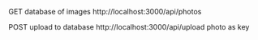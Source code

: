 GET database of  images http://localhost:3000/api/photos

POST upload to database http://localhost:3000/api/upload
photo as key